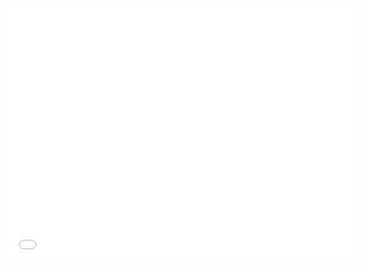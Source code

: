 <div class="map">
  <iframe width=700, height=500 frameBorder=0 src="../coverage/index.html"></iframe>
</div>